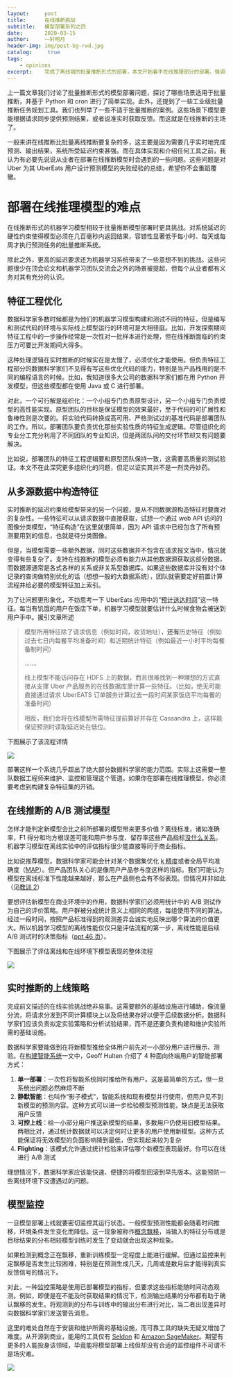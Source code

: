```yaml
---
layout:		post
title:  	在线推断挑战
subtitle:   模型部署系列之四
date:       2020-03-15
author:     一轩明月
header-img: img/post-bg-rwd.jpg
catalog: 	 true
tags:
    - opinions
excerpt:    完成了离线端的批量推断形式的部署，本文开始着手在线推理部分的部署。强调在线比离线的难处主要来自于延迟要求高，进而分析了由此带来的系列问题，介绍了在线模型必不可少的 A/B 测试以及模型监控策略
---
```


上一篇文章我们讨论了批量推断形式的模型部署问题，探讨了哪些场景适用于批量推断，并基于 Python 和 cron 进行了简单实现。此外，还提到了一些工业级批量推断任务规划工具。我们也列举了一些不适于批量推断的案例。这些场景下模型要能根据请求同步提供预测结果，或者说准实时获取反馈。而这就是在线推断的主场了。

一般来讲在线推断比批量离线推断要复杂的多，这主要是因为需要几乎实时地完成预测、输出结果，系统所受延迟约束甚强。而在具体实现和介绍任何工具之前，我认为有必要先说说从业者在部署在线推断模型时会遇到的一些问题。这些问题是对 Uber 为其 UberEats 用户设计预测模型的失败经验的总结，希望你不会重蹈覆辙。

# 部署在线推理模型的难点

在线推断形式的机器学习模型相较于批量推断模型部署时更具挑战。对系统延迟的硬性约束使得模型必须在几百毫秒内返回结果，容错性显著低于每小时、每天或每周才执行预测任务的批量推断系统。

除此之外，更高的延迟要求还为机器学习系统带来了一些意想不到的挑战。这些问题很少在顶会论文和机器学习团队交流会之外的场景被提起，但每个从业者都有义务对其有充分的认识。

## 特征工程优化

数据科学家多数时候都是为他们的机器学习模型构建和测试不同的特征，但是编写和测试代码的环境与实际线上模型运行的环境可是大相径庭。比如，开发探索期间特征工程中的一步操作经常是一次性对一批样本进行处理，但在线推断面临的约束压力可要比开发期间大得多。

这种处理逻辑在实时推断的时候实在是太慢了，必须优化才能使用。但负责特征工程部分的数据科学家们不见得有写这些优化代码的能力，特别是当产品栈用的是不同的编程语言的时候。比如，我知道很多大公司的数据科学家们都在用 Python 开发模型，但这些模型都在使用 Java 或 C 进行部署。

对此，一个可行解是组织化：一个小组专门负责原型设计，另一个小组专门负责模型的高性能实现。原型团队的目标是保证模型的效果最好，至于代码的可扩展性和鲁棒性则是次要的。将实验代码转换成高可用、严格测试过的基准代码是部署团队的工作。所以，部署团队要负责优化那些实验性质的特征生成逻辑。尽管组织化的专业分工充分利用了不同团队的专业知识，但是两团队间的交付环节却又有问题要解决。

比如说，部署团队的特征工程逻辑要和原型团队保持一致，这需要高质量的测试验证。本文不在此深究更多组织化的问题，但足以证实其并不是一剂灵丹妙药。

## 从多源数据中构造特征

实时推断的延迟约束给模型带来的另一个问题，是从不同数据源构造特征时要面对的复杂性。一些特征可以从请求数据中直接获取，试想一个通过 web API 访问的图像分类模型，“特征构造”在这里就很简单，因为 API 请求中已经包含了所有预测要用到的信息，也就是待分类图像。

但是，当模型需要一些额外数据，同时这些数据并不包含在请求报文当中，情况就变得有些复杂了。支持在线推断的模型必须有能力从其他数据源获取这部分数据，而数据源通常是各式各样的关系或非关系型数据库。如果这些数据库并没有对个体记录的查询做特别优化的话（想想一般的大数据系统），团队就需要定好前置计算流程并给必要的模型特征加上索引。

为了让问题更形象化，不妨思考一下 UberEats 应用中的“[预计送达时间](https://eng.uber.com/michelangelo/)”这一特征。每当有饥饿的用户在饭店下单，机器学习模型就要估计什么时候食物会被送到用户手中。援引文章所述

> 模型所用特征除了请求信息（例如时间，收货地址），**还有**历史特征（例如过去七日内每餐平均准备时间）和近期统计特征（例如最近一小时平均每餐备制时间）
>
> .......
>
> 线上模型不能访问存在 HDFS 上的数据，而且很难找到一种理想的方式直接从支撑 Uber 产品服务的在线数据库里计算一些特征。（比如，绝无可能直接通过请求 UberEATS 订单服务计算过去一段时间某家饭店平均每餐的准备时间）
>
> 相反，我们会将在线模型所需特征提前算好并存在 Cassandra 上，这样能保证预测时读取延迟处在低位。

下图展示了该流程详情

![](https://raw.githubusercontent.com/LibertyDream/diy_img_host/master/img/2020-03-13_ubereat_infrastructure.png)

部署这样一个系统几乎超出了绝大部分数据科学家的能力范围。实际上这需要一整队数据工程师来维护、监控和管理这个管道。如果你在部署在线推理模型，你必须要考虑到构建复杂特征集的开销。

## 在线推断的 A/B 测试模型

怎样才能判定新模型会比之前所部署的模型带来更多价值？离线标准，诸如准确率，F1 得分和均方根误差可能和用户参与度、留存率这些产品指标[没什么关系](https://blog.acolyer.org/2019/10/07/150-successful-machine-learning-models/)。机器学习模型在离线实验中的评估指标很少能直接等同于商业指标。

比如说推荐模型。数据科学家可能会针对某个数据集优化 [k 精度](http://queirozf.com/entries/evaluation-metrics-for-ranking-problems-introduction-and-examples#precision-k)或者全局平均准确度（[MAP](http://queirozf.com/entries/evaluation-metrics-for-ranking-problems-introduction-and-examples#what-about-map-mean-average-precision)）。但产品团队关心的是像用户产品参与度这样的指标。我们可能认为模型在离线标准下性能越来越好，那么在产品侧也会有不俗表现。但情况并非如此（见[教训 2](https://blog.acolyer.org/2019/10/07/150-successful-machine-learning-models/)）

要想评估新模型在商业环境中的作用，数据科学家们必须用统计中的 A/B 测试作为自己的评价策略。用户群被分成统计意义上相同的两组，每组使用不同的算法。经过一段时间，按照产品标准得到的观测差异会诚实地反映出哪个算法的价值更大。所以机器学习模型的离线性能仅仅只是评估流程的第一步，离线性能是后续 A/B 测试时的决策指标（[ppt 46 页](https://www.slideshare.net/xamat/lessons-learned-from-building-practical-deep-learning-systems)）。

下图展示了评估离线和在线环境下模型表现的整体流程

![](https://raw.githubusercontent.com/LibertyDream/diy_img_host/master/img/2020-03-14_offline_online_test_process.png)

## 实时推断的上线策略

完成前文描述的在线实验挑战绝非易事。这需要额外的基础设施进行辅助，像流量分流，将请求分发到不同计算模块上以及将结果存好以便于后续数据分析。数据科学家们应该负责拟定实验策略和分析试验结果，而不是还要负责构建和维护实验所需的基础设施。

数据科学家要能做到在将新模型推给全体用户前先对一小部分用户进行展示、测验。在[构建智能系统](https://amzn.to/2GaWhLy)一文中，Geoff Hulten 介绍了 4 种面向终端用户的智能部署方式：

1. **单一部署**：一次性将智能系统同时推给所有用户。这是最简单的方式，但一旦系统出问题必然麻烦不断
2. **静默智能**：也叫作“影子模式”，智能系统和现有模型并行使用，但用户见不到新模型的预测内容。这种方式可以进一步检验模型预测性能，缺点是无法获取用户反馈
3. **可控上线**：给一小部分用户推送新模型的结果，多数用户仍使用旧模型结果。两相比对，通过统计数据就可以决定何时让更多的用户使用新模型。这种方式能保证将无效模型的负面影响降到最低，但实现起来较为复杂
4. **Flighting**：该模式允许通过统计检验来评估哪个新模型表现最好。你可以在线进行 A/B 测试

理想情况下，数据科学家应该能快速、便捷的将模型回滚到早先版本。这能预防一些离线环境下没遭遇过的问题。

## 模型监控

一旦模型部署上线就要密切监控其运行状态。一般模型预测性能都会随着时间推移，环境条件发生变化而降低。这一现象被称作[概念飘移](https://mlinproduction.com/model-retraining/)，当输入的特征分布或是目标结果的分布相较模型训练时发生了变动就会出现这种现象。

如果检测到概念正在飘移，重新训练模型一定程度上能进行缓解。但通过监控来判定飘移是否发生比较困难，特别是在预测生成几天，几周或是数月后才能得到真实反馈信号的情况下。

对此，一种监控策略是使用已部署模型的指标，但要求这些指标能随时间动态观测。例如，即使是在不能及时获取结果的情况下，检测输出结果的分布都有助于确认飘移的发生。将观测到的分布与训练中的输出分布进行对比，当二者出现差异时向数据科学家们发送警告消息。

这里的难处自然在于安装和维护所需的基础设施，而可靠工具的缺失无疑又增加了难度。从开源到商业，能用的工具仅有 [Seldon](https://docs.seldon.io/projects/seldon-core/en/latest/analytics/analytics.html) 和 [Amazon SageMaker](https://docs.seldon.io/projects/seldon-core/en/latest/analytics/analytics.html)。期望有更多的人能投身该领域，毕竟能将模型部署上线但却没有合适的监控组件不可谓不是场灾难。

![](https://raw.githubusercontent.com/LibertyDream/diy_img_host/master/img/2020-03-15_seldon_dashboard.png)